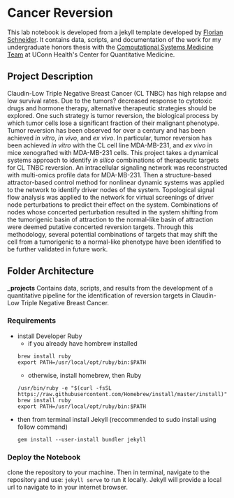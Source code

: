 Cancer Reversion
=============================
This lab notebook is developed from a jekyll template developed by [Florian Schneider](https://github.com/fdschneider/jekyll-lablog). It contains data, scripts, and documentation of the work for my undergraduate honors thesis with the [Computational Systems Medicine Team](https://veraliconaresearchgroup.github.io/) at UConn Health's Center for Quantitative Medicine.

## Project Description
Claudin-Low Triple Negative Breast Cancer (CL TNBC) has high relapse and low survival rates. Due to the tumors? decreased response to cytotoxic drugs and hormone therapy, alternative therapeutic strategies should be explored. One such strategy is tumor reversion, the biological process by which tumor cells lose a significant fraction of their malignant phenotype. Tumor reversion has been observed for over a century and has been achieved *in vitro*, *in vivo*, and *ex vivo*. In particular, tumor reversion has been achieved *in vitro* with the CL cell line MDA-MB-231, and *ex vivo* in mice xenografted with MDA-MB-231 cells. This project takes a dynamical systems approach to identify *in silico* combinations of therapeutic targets for CL TNBC reversion. An intracellular signaling network was reconstructed with multi-omics profile data for MDA-MB-231. Then a structure-based attractor-based control method for nonlinear dynamic systems was applied to the network to identify driver nodes of the system. Topological signal flow analysis was applied to the network for virtual screenings of driver node perturbations to predict their effect on the system. Combinations of nodes whose concerted perturbation resulted in the system shifting from the tumorigenic basin of attraction to the normal-like basin of attraction were deemed putative concerted reversion targets. Through this methodology, several potential combinations of targets that may shift the cell from a tumorigenic to a normal-like phenotype have been identified to be further validated in future work.


## Folder Architecture
**\_projects** Contains data, scripts, and results from the development of a quantitative pipeline for the identification of reversion targets in Claudin-Low Triple Negative Breast Cancer.



### Requirements
- install Developer Ruby
  - if you already have hombrew installed
  ```
  brew install ruby
  export PATH=/usr/local/opt/ruby/bin:$PATH
  ```
  - otherwise, install homebrew, then Ruby
  ```
  /usr/bin/ruby -e "$(curl -fsSL https://raw.githubusercontent.com/Homebrew/install/master/install)"
  brew install ruby
  export PATH=/usr/local/opt/ruby/bin:$PATH
  ```
- then from terminal install Jekyll (reccommended to sudo install using follow command)
  ```
  gem install --user-install bundler jekyll
  ```
### Deploy the Notebook
clone the repository to your machine. Then in terminal, navigate to the repository and use:
  `jekyll serve` to run it locally. Jekyll will provide a local url to navigate to in your internet browser.
  
